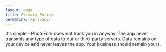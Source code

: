 ```yaml
---
layout: page
title: Privacy Policy
permalink: /privacy/
---
```


It's simple - PhotoFork does not track you in anyway. The app never transmits any type of data to our or third-party servers. Data remains on your device and never leaves the app. Your business should remain yours.
